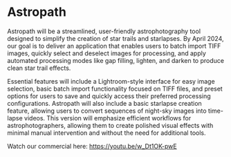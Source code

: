 # Astropath

Astropath will be a streamlined, user-friendly astrophotography tool designed to simplify the creation of star trails and starlapses. By April 2024, our goal is to deliver an application that enables users to batch import TIFF images, quickly select and deselect images for processing, and apply automated processing modes like gap filling, lighten, and darken to produce clean star trail effects.

Essential features will include a Lightroom-style interface for easy image selection, basic batch import functionality focused on TIFF files, and preset options for users to save and quickly access their preferred processing configurations. Astropath will also include a basic starlapse creation feature, allowing users to convert sequences of night-sky images into time-lapse videos. This version will emphasize efficient workflows for astrophotographers, allowing them to create polished visual effects with minimal manual intervention and without the need for additional tools.

Watch our commercial here: https://youtu.be/w_Dt1OK-pwE
